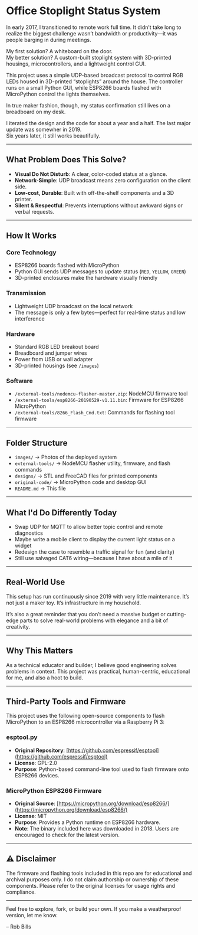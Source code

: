 # Office Stoplight Status System

In early 2017, I transitioned to remote work full time. It didn’t take long to realize the biggest challenge wasn’t bandwidth or productivity—it was people barging in during meetings.

My first solution? A whiteboard on the door.  
My better solution? A custom-built stoplight system with 3D-printed housings, microcontrollers, and a lightweight control GUI.

This project uses a simple UDP-based broadcast protocol to control RGB LEDs housed in 3D-printed “stoplights” around the house.   The controller runs on a small Python GUI, while ESP8266 boards flashed with MicroPython control the lights themselves.  

In true maker fashion, though, my status confirmation still lives on a breadboard on my desk.  

I iterated the design and the code for about a year and a half.  The last major update was somewher in 2019.  
Six years later, it still works beautifully.

---

## What Problem Does This Solve?

- **Visual Do Not Disturb**: A clear, color-coded status at a glance.
- **Network-Simple**: UDP broadcast means zero configuration on the client side.
- **Low-cost, Durable**: Built with off-the-shelf components and a 3D printer.
- **Silent & Respectful**: Prevents interruptions without awkward signs or verbal requests.

---

## How It Works

### Core Technology
- ESP8266 boards flashed with MicroPython
- Python GUI sends UDP messages to update status (`RED`, `YELLOW`, `GREEN`)
- 3D-printed enclosures make the hardware visually friendly

### Transmission
- Lightweight UDP broadcast on the local network
- The message is only a few bytes—perfect for real-time status and low interference

### Hardware
- Standard RGB LED breakout board
- Breadboard and jumper wires
- Power from USB or wall adapter
- 3D-printed housings (see `/images`)

### Software
- `/external-tools/nodemcu-flasher-master.zip`: NodeMCU firmware tool
- `/external-tools/esp8266-20190529-v1.11.bin`: Firmware for ESP8266 MicroPython
- `/external-tools/8266_Flash_Cmd.txt`: Commands for flashing tool firmware

---

## Folder Structure

- `images/` → Photos of the deployed system
- `external-tools/` → NodeMCU flasher utility, firmware, and flash commands
- `designs/` → STL and FreeCAD files for printed components
- `original-code/` → MicroPython code and desktop GUI
- `README.md` → This file

---

## What I'd Do Differently Today

- Swap UDP for MQTT to allow better topic control and remote diagnostics
- Maybe write a mobile client to display the current light status on a widget
- Redesign the case to resemble a traffic signal for fun (and clarity)
- Still use salvaged CAT6 wiring—because I have about a mile of it

---

## Real-World Use

This setup has run continuously since 2019 with very little maintenance. It’s not just a maker toy. It’s infrastructure in my household.

It’s also a great reminder that you don’t need a massive budget or cutting-edge parts to solve real-world problems with elegance and a bit of creativity.

---

## Why This Matters

As a technical educator and builder, I believe good engineering solves problems in context. This project was practical, human-centric, educational for me, and also a hoot to build.

---

## Third-Party Tools and Firmware

This project uses the following open-source components to flash MicroPython to an ESP8266 microcontroller via a Raspberry Pi 3:

### esptool.py
- **Original Repository**: [https://github.com/espressif/esptool](https://github.com/espressif/esptool)
- **License**: GPL-2.0
- **Purpose**: Python-based command-line tool used to flash firmware onto ESP8266 devices.

### MicroPython ESP8266 Firmware
- **Original Source**: [https://micropython.org/download/esp8266/](https://micropython.org/download/esp8266/)
- **License**: MIT
- **Purpose**: Provides a Python runtime on ESP8266 hardware.
- **Note**: The binary included here was downloaded in 2018. Users are encouraged to check for the latest version.

---

## ⚠️ Disclaimer

The firmware and flashing tools included in this repo are for educational and archival purposes only. I do not claim authorship or ownership of these components. Please refer to the original licenses for usage rights and compliance.

---

Feel free to explore, fork, or build your own. If you make a weatherproof version, let me know.

– Rob Bills
